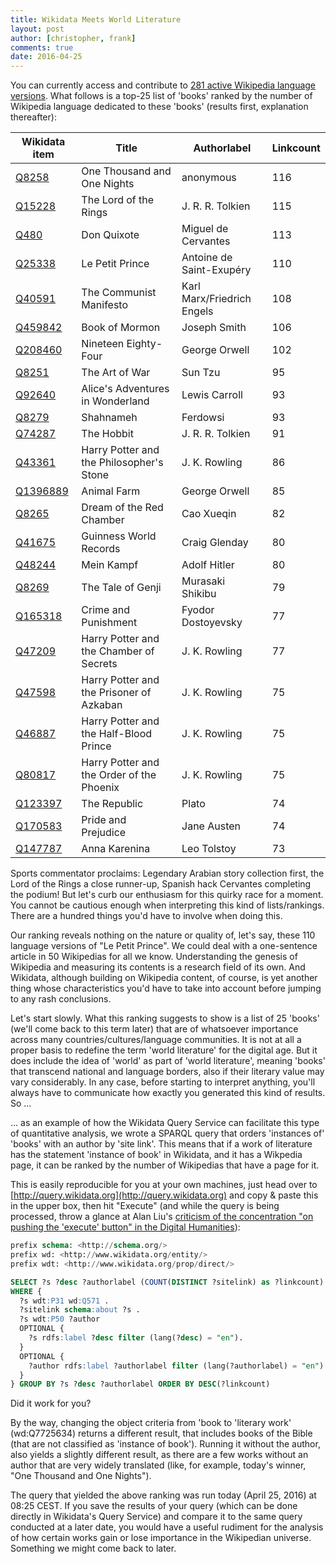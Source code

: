 ```yaml
---
title: Wikidata Meets World Literature
layout: post
author: [christopher, frank]
comments: true
date: 2016-04-25
---
```


You can currently access and contribute to [281 active Wikipedia language versions](https://meta.wikimedia.org/wiki/List_of_Wikipedias). What follows is a top-25 list of 'books' ranked by the number of Wikipedia language dedicated to these 'books' (results first, explanation thereafter):

| Wikidata item                                       | Title                                     | Authorlabel                | Linkcount | 
|-----------------------------------------------------|-------------------------------------------|----------------------------|-----------| 
| [Q8258](http://www.wikidata.org/entity/Q8258)       | One Thousand and One Nights               | anonymous                  | 116       | 
| [Q15228](http://www.wikidata.org/entity/Q15228)     | The Lord of the Rings                     | J. R. R. Tolkien           | 115       | 
| [Q480](http://www.wikidata.org/entity/Q480)         | Don Quixote                               | Miguel de Cervantes        | 113       | 
| [Q25338](http://www.wikidata.org/entity/Q25338)     | Le Petit Prince                           | Antoine de Saint-Exupéry   | 110       | 
| [Q40591](http://www.wikidata.org/entity/Q40591)     | The Communist Manifesto                   | Karl Marx/Friedrich Engels | 108       | 
| [Q459842](http://www.wikidata.org/entity/Q459842)   | Book of Mormon                            | Joseph Smith               | 106       | 
| [Q208460](http://www.wikidata.org/entity/Q208460)   | Nineteen Eighty-Four                      | George Orwell              | 102       | 
| [Q8251](http://www.wikidata.org/entity/Q8251)       | The Art of War                            | Sun Tzu                    | 95        | 
| [Q92640](http://www.wikidata.org/entity/Q92640)     | Alice's Adventures in Wonderland          | Lewis Carroll              | 93        | 
| [Q8279](http://www.wikidata.org/entity/Q8279)       | Shahnameh                                 | Ferdowsi                   | 93        | 
| [Q74287](http://www.wikidata.org/entity/Q74287)     | The Hobbit                                | J. R. R. Tolkien           | 91        | 
| [Q43361](http://www.wikidata.org/entity/Q43361)     | Harry Potter and the Philosopher's Stone  | J. K. Rowling              | 86        | 
| [Q1396889](http://www.wikidata.org/entity/Q1396889) | Animal Farm                               | George Orwell              | 85        | 
| [Q8265](http://www.wikidata.org/entity/Q8265)       | Dream of the Red Chamber                  | Cao Xueqin                 | 82        | 
| [Q41675](http://www.wikidata.org/entity/Q41675)     | Guinness World Records                    | Craig Glenday              | 80        | 
| [Q48244](http://www.wikidata.org/entity/Q48244)     | Mein Kampf                                | Adolf Hitler               | 80        | 
| [Q8269](http://www.wikidata.org/entity/Q8269)       | The Tale of Genji                         | Murasaki Shikibu           | 79        | 
| [Q165318](http://www.wikidata.org/entity/Q165318)   | Crime and Punishment                      | Fyodor Dostoyevsky         | 77        | 
| [Q47209](http://www.wikidata.org/entity/Q47209)     | Harry Potter and the Chamber of Secrets   | J. K. Rowling              | 77        | 
| [Q47598](http://www.wikidata.org/entity/Q47598)     | Harry Potter and the Prisoner of Azkaban  | J. K. Rowling              | 75        | 
| [Q46887](http://www.wikidata.org/entity/Q46887)     | Harry Potter and the Half-Blood Prince    | J. K. Rowling              | 75        | 
| [Q80817](http://www.wikidata.org/entity/Q80817)     | Harry Potter and the Order of the Phoenix | J. K. Rowling              | 75        | 
| [Q123397](http://www.wikidata.org/entity/Q123397)   | The Republic                              | Plato                      | 74        | 
| [Q170583](http://www.wikidata.org/entity/Q170583)   | Pride and Prejudice                       | Jane Austen                | 74        | 
| [Q147787](http://www.wikidata.org/entity/Q147787)   | Anna Karenina                             | Leo Tolstoy                | 73        | 

Sports commentator proclaims: Legendary Arabian story collection first, the Lord of the Rings a close runner-up, Spanish hack Cervantes completing the podium! But let's curb our enthusiasm for this quirky race for a moment. You cannot be cautious enough when interpreting this kind of lists/rankings. There are a hundred things you'd have to involve when doing this.

Our ranking reveals nothing on the nature or quality of, let's say, these 110 language versions of "Le Petit Prince". We could deal with a one-sentence article in 50 Wikipedias for all we know. Understanding the genesis of Wikipedia and measuring its contents is a research field of its own. And Wikidata, although building on Wikipedia content, of course, is yet another thing whose characteristics you'd have to take into account before jumping to any rash conclusions.

Let's start slowly. What this ranking suggests to show is a list of 25 'books' (we'll come back to this term later) that are of whatsoever importance across many countries/cultures/language communities. It is not at all a proper basis to redefine the term 'world literature' for the digital age. But it does include the idea of 'world' as part of 'world literature', meaning 'books' that transcend national and language borders, also if their literary value may vary considerably. In any case, before starting to interpret anything, you'll always have to communicate how exactly you generated this kind of results. So …

… as an example of how the Wikidata Query Service can facilitate this type of quantitative analysis, we wrote a SPARQL query that orders 'instances of' 'books' with an author by 'site link'. This means that if a work of literature has the statement 'instance of book' in Wikidata, and it has a Wikpedia page, it can be ranked by the number of Wikipedias that have a page for it.

This is easily reproducible for you at your own machines, just head over to [http://query.wikidata.org](http://query.wikidata.org) and copy & paste this in the upper box, then hit "Execute" (and while the query is being processed, throw a glance at Alan Liu's [criticism of the concentration "on pushing the 'execute' button" in the Digital Humanities](http://dhdebates.gc.cuny.edu/debates/text/20)):

~~~ sql
prefix schema: <http://schema.org/>
prefix wd: <http://www.wikidata.org/entity/>
prefix wdt: <http://www.wikidata.org/prop/direct/>

SELECT ?s ?desc ?authorlabel (COUNT(DISTINCT ?sitelink) as ?linkcount)
WHERE {
  ?s wdt:P31 wd:Q571 .
  ?sitelink schema:about ?s .
  ?s wdt:P50 ?author
  OPTIONAL {
    ?s rdfs:label ?desc filter (lang(?desc) = "en").
  }
  OPTIONAL {
    ?author rdfs:label ?authorlabel filter (lang(?authorlabel) = "en").
  }
} GROUP BY ?s ?desc ?authorlabel ORDER BY DESC(?linkcount)
~~~

Did it work for you?

By the way, changing the object criteria from 'book to 'literary work' (wd:Q7725634) returns a different result, that includes books of the Bible (that are not classified as 'instance of book'). Running it without the author, also yields a slightly different result, as there are a few works without an author that are very widely translated (like, for example, today's winner, "One Thousand and One Nights").

The query that yielded the above ranking was run today (April 25, 2016) at 08:25 CEST. If you save the results of your query (which can be done directly in Wikidata's Query Service) and compare it to the same query conducted at a later date, you would have a useful rudiment for the analysis of how certain works gain or lose importance in the Wikipedian universe. Something we might come back to later.

